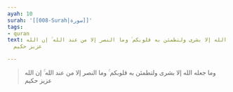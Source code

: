 ```yaml
---
ayah: 10
surah: '[[008-Surah|سورة]]'
tags:
- quran
text: وما جعله الله إلا بشرى ولتطمئن به قلوبكم ۚ وما النصر إلا من عند الله ۚ إن الله
  عزيز حكيم

---
```

> وما جعله الله إلا بشرى ولتطمئن به قلوبكم ۚ وما النصر إلا من عند الله ۚ إن الله عزيز حكيم
